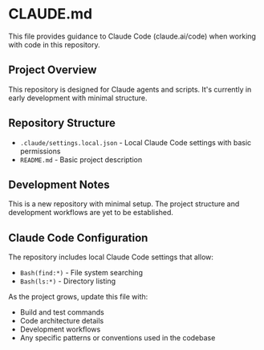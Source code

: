 # CLAUDE.md

This file provides guidance to Claude Code (claude.ai/code) when working with code in this repository.

## Project Overview

This repository is designed for Claude agents and scripts. It's currently in early development with minimal structure.

## Repository Structure

- `.claude/settings.local.json` - Local Claude Code settings with basic permissions
- `README.md` - Basic project description

## Development Notes

This is a new repository with minimal setup. The project structure and development workflows are yet to be established.

## Claude Code Configuration

The repository includes local Claude Code settings that allow:
- `Bash(find:*)` - File system searching
- `Bash(ls:*)` - Directory listing

As the project grows, update this file with:
- Build and test commands
- Code architecture details
- Development workflows
- Any specific patterns or conventions used in the codebase